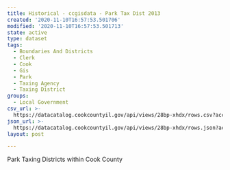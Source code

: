 ```yaml
---
title: Historical - ccgisdata - Park Tax Dist 2013
created: '2020-11-10T16:57:53.501706'
modified: '2020-11-10T16:57:53.501713'
state: active
type: dataset
tags:
  - Boundaries And Districts
  - Clerk
  - Cook
  - Gis
  - Park
  - Taxing Agency
  - Taxing District
groups:
  - Local Government
csv_url: >-
  https://datacatalog.cookcountyil.gov/api/views/28bp-xhdx/rows.csv?accessType=DOWNLOAD
json_url: >-
  https://datacatalog.cookcountyil.gov/api/views/28bp-xhdx/rows.json?accessType=DOWNLOAD
layout: post

---
```

Park Taxing Districts within Cook County
